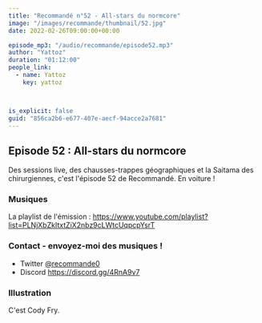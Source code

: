 ```yaml
---
title: "Recommandé n°52 - All-stars du normcore"
image: "/images/recommande/thumbnail/52.jpg"
date: 2022-02-26T09:00:00+00:00

episode_mp3: "/audio/recommande/episode52.mp3"
author: "Yattoz"
duration: "01:12:00"
people_link: 
  - name: Yattoz
    key: yattoz



is_explicit: false
guid: "856ca2b6-e677-407e-aecf-94acce2a7681"
---
```


<PodcastHeader/>

## Episode 52 : All-stars du normcore

Des sessions live, des chausses-trappes géographiques et la Saitama des chirurgiennes, c'est l'épisode 52 de Recommandé. En voiture !

### Musiques

La playlist de l'émission : https://www.youtube.com/playlist?list=PLNjXbZkItxtZiX2nbz9cLWtcUqpcpYsrT

### Contact - envoyez-moi des musiques !

- Twitter [@recommande0](https://twitter.com/recommande0)
- Discord https://discord.gg/4RnA9v7

### Illustration

C'est Cody Fry.

